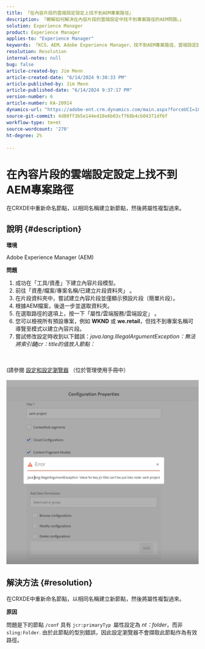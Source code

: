```yaml
---
title: 「在內容片段的雲端設定設定上找不到AEM專案路徑」
description: 「瞭解如何解決在內容片段的雲端設定中找不到專案路徑的AEM問題。」
solution: Experience Manager
product: Experience Manager
applies-to: "Experience Manager"
keywords: 「KCS、AEM、Adobe Experience Manager、找不到AEM專案路徑、雲端設定設定、內容片段、疑難排解」
resolution: Resolution
internal-notes: null
bug: false
article-created-by: Jim Menn
article-created-date: "6/14/2024 9:30:33 PM"
article-published-by: Jim Menn
article-published-date: "6/14/2024 9:37:17 PM"
version-number: 6
article-number: KA-20914
dynamics-url: "https://adobe-ent.crm.dynamics.com/main.aspx?forceUCI=1&pagetype=entityrecord&etn=knowledgearticle&id=1e8d6e4e-952a-ef11-840a-000d3a5a67ba"
source-git-commit: 4d80ff3b5e144ed18e6b03cf768b4cb04371df6f
workflow-type: tm+mt
source-wordcount: '270'
ht-degree: 2%

---
```


# 在內容片段的雲端設定設定上找不到AEM專案路徑


在CRXDE中重新命名節點，以相同名稱建立新節點，然後將屬性複製過來。

## 說明 {#description}


<b>環境</b>

Adobe Experience Manager (AEM)

<b>問題</b>

1. 成功在「工具/資產」下建立內容片段模型。
2. 前往「資產/檔案/專案名稱/已建立片段資料夾」 。
3. 在片段資料夾中，嘗試建立內容片段並僅顯示預設片段（簡單片段）。
4. 根據AEM檔案，後退一步並選取資料夾。
5. 在選取路徑的選項上，按一下「屬性/雲端服務/雲端設定」 。
6. 您可以檢視所有預設專案，例如 <b>WKND</b> 或 <b>we.retail</b>，但找不到專案名稱可導覽至模式以建立內容片段。
7. 嘗試修改設定時收到以下錯誤：*java.lang.IllegalArgumentException：無法將索引鍵jcr：title的值放入節點：*

<br><br>(請參閱 [設定和設定瀏覽器](https://experienceleague.adobe.com/docs/experience-manager-65/administering/introduction/configurations.html?lang=en) （位於管理使用手冊中）<br><br>![](assets/___208d6e4e-952a-ef11-840a-000d3a5a67ba___.png)<br>

## 解決方法 {#resolution}


在CRXDE中重新命名節點，以相同名稱建立新節點，然後將屬性複製過來。

<b>原因</b>

問題是下的節點 `/conf` 具有 `jcr:primaryTyp `屬性設定為 *nt：folder*，而非 `sling:Folder`.
由於此節點的型別錯誤，因此設定瀏覽器不會擷取此節點作為有效路徑。
